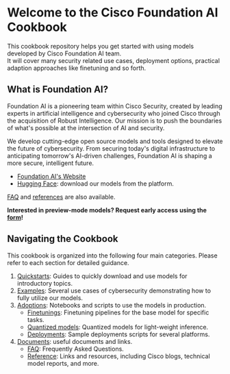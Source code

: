 # Welcome to the Cisco Foundation AI Cookbook
This cookbook repository helps you get started with using models developed by Cisco Foundation AI team. <br>
It will cover many security related use cases, deployment options, practical adaption approaches like finetuning and so forth.

## What is Foundation AI?
Foundation AI is a pioneering team within Cisco Security, created by leading experts in artificial intelligence and cybersecurity who joined Cisco through the acquisition of Robust Intelligence. Our mission is to push the boundaries of what's possible at the intersection of AI and security.

We develop cutting-edge open source models and tools designed to elevate the future of cybersecurity. From securing today's digital infrastructure to anticipating tomorrow's AI-driven challenges, Foundation AI is shaping a more secure, intelligent future.
- [Foundation AI's Website](https://fdtn.ai/)
- [Hugging Face](https://huggingface.co/fdtn-ai): download our models from the platform.

[FAQ](https://github.com/RobustIntelligence/foundation-ai-cookbook/blob/main/4_documents/FAQ.md) and [references](https://github.com/RobustIntelligence/foundation-ai-cookbook/blob/main/4_documents/Reference.md) are also available.

**Interested in preview-mode models? Request early access using the [form](https://fdtn.ai/early-access)!**

## Navigating the Cookbook
This cookbook is organized into the following four main categories. Please refer to each section for detailed guidance.
1. [Quickstarts](https://github.com/RobustIntelligence/foundation-ai-cookbook/tree/main/1_quickstarts): Guides to quickly download and use models for introductory topics.
2. [Examples](https://github.com/RobustIntelligence/foundation-ai-cookbook/tree/main/2_examples): Several use cases of cybersecurity demonstrating how to fully utilize our models.
3. [Adoptions](https://github.com/RobustIntelligence/foundation-ai-cookbook/tree/main/3_adoptions): Notebooks and scripts to use the models in production.
    - [Finetunings](https://github.com/RobustIntelligence/foundation-ai-cookbook/tree/main/3_adoptions/finetuning): Finetuning pipelines for the base model for specific tasks.
    - [Quantized models](https://github.com/RobustIntelligence/foundation-ai-cookbook/tree/main/3_adoptions/quantization): Quantized models for light-weight inference.
    - [Deployments](https://github.com/RobustIntelligence/foundation-ai-cookbook/tree/main/3_adoptions/deployment): Sample deployments scripts for several platforms.
4. [Documents](https://github.com/RobustIntelligence/foundation-ai-cookbook/tree/main/4_documents): useful documents and links.
    - [FAQ](https://github.com/RobustIntelligence/foundation-ai-cookbook/blob/main/4_documents/FAQ.md): Frequently Asked Questions.
    - [Reference](https://github.com/RobustIntelligence/foundation-ai-cookbook/blob/main/4_documents/Reference.md): Links and resources, including Cisco blogs, technical model reports, and more.

